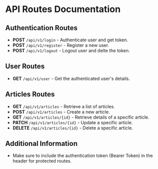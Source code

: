 # API Routes Documentation

## Authentication Routes
- **POST** `/api/v1/login` - Authenticate user and get token.
- **POST** `/api/v1/register` - Register a new user.
- **POST** `/api/v1/logout` - Logout user and  delte the token.

## User Routes
- **GET** `/api/v1/user` - Get the authenticated user's details. 

## Articles Routes
- **GET** `/api/v1/articles` - Retrieve a list of articles.
- **POST** `/api/v1/articles` - Create a new article.
- **GET** `/api/v1/articles/{id}` - Retrieve details of a specific article.
- **PATCH** `/api/v1/articles/{id}` - Update a specific article.
- **DELETE** `/api/v1/articles/{id}` - Delete a specific article.

## Additional Information
- Make sure to include the authentication token (Bearer Token) in the header for protected routes.
